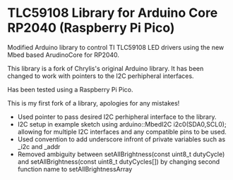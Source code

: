 # TLC59108 Library for Arduino Core RP2040 (Raspberry Pi Pico)

Modified Arduino library to control TI TLC59108 LED drivers using the new Mbed based ArudinoCore for RP2040.

This library is a fork of Chrylis's original Arduino library. It has been changed to work with pointers to the I2C perhipheral interfaces.

Has been tested using a Raspberry Pi Pico.

This is my first fork of a library, apologies for any mistakes!

- Used pointer to pass desired I2C perhipheral interface to the library.
- I2C setup in example sketch using arduino::MbedI2C i2c0(SDA0,SCL0); allowing for multiple I2C interfaces and any compatible pins to be used.
- Used convention to add underscore infront of private variables such as _i2c and _addr
- Removed ambiguity between setAllBrightness(const uint8_t dutyCycle) and setAllBrightness(const uint8_t dutyCycles[]) by changing second function name to setAllBrightnessArray
